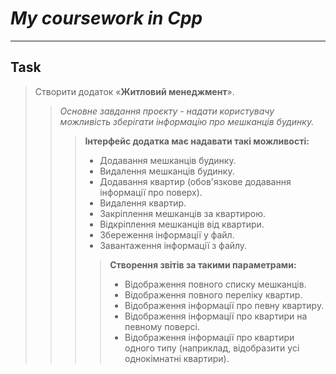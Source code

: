 # ***My coursework in Cpp***
___
## Task

>Створити додаток «**Житловий менеджмент**». 
>> *Основне завдання проєкту - надати користувачу можливість зберігати інформацію про мешканців будинку.*
>>> **Інтерфейс додатка має надавати такі можливості:**
>>>+ Додавання мешканців будинку. 
>>>+ Видалення мешканців будинку. 
>>>+ Додавання квартир (обов'язкове додавання інформації про поверх). 
>>>+ Видалення квартир. 
>>>+ Закріплення мешканців за квартирою. 
>>>+ Відкріплення мешканців від квартири. 
>>>+ Збереження інформації у файл. 
>>>+ Завантаження інформації з файлу. 
>>>> **Створення звітів за такими параметрами:** 
>>>>+ Відображення повного списку мешканців. 
>>>>+ Відображення повного переліку квартир. 
>>>>+ Відображення інформації про певну квартиру. 
>>>>+ Відображення інформації про квартири на певному поверсі. 
>>>>+ Відображення інформації про квартири одного типу (наприклад, відобразити усі однокімнатні квартири).
